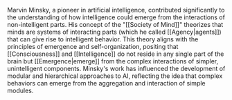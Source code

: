Marvin Minsky, a pioneer in artificial intelligence, contributed significantly to the understanding of how intelligence could emerge from the interactions of non-intelligent parts. His concept of the "[[Society of Mind]]" theorizes that minds are systems of interacting parts (which he called [[Agency|agents]]) that can give rise to intelligent behavior. This theory aligns with the principles of emergence and self-organization, positing that [[Consciousness]] and [[Intelligence]] do not reside in any single part of the brain but [[Emergence|emerge]] from the complex interactions of simpler, unintelligent components. Minsky's work has influenced the development of modular and hierarchical approaches to AI, reflecting the idea that complex behaviors can emerge from the aggregation and interaction of simple modules.